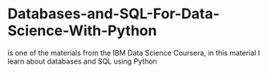 # Databases-and-SQL-For-Data-Science-With-Python

is one of the materials from the IBM Data Science Coursera, in this material I learn about databases and SQL using Python
